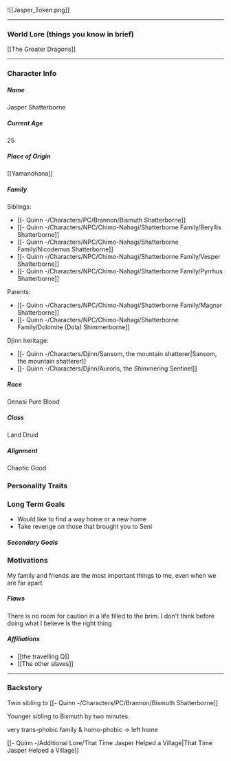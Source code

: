 ![[Jasper_Token.png]]

---
### World Lore (things you know in brief)
[[The Greater Dragons]]

---
### Character Info

##### Name 
Jasper Shatterborne

##### Current Age
25

##### Place of Origin
[[Yamanohana]]

##### Family

Siblings: 
- [[- Quinn -/Characters/PC/Brannon/Bismuth Shatterborne]]
- [[- Quinn -/Characters/NPC/Chimo-Nahagi/Shatterborne Family/Beryllis Shatterborne]]
- [[- Quinn -/Characters/NPC/Chimo-Nahagi/Shatterborne Family/Nicodemus Shatterborne]]
- [[- Quinn -/Characters/NPC/Chimo-Nahagi/Shatterborne Family/Vesper Shatterborne]]
- [[- Quinn -/Characters/NPC/Chimo-Nahagi/Shatterborne Family/Pyrrhus Shatterborne]]

Parents:
- [[- Quinn -/Characters/NPC/Chimo-Nahagi/Shatterborne Family/Magnar Shatterborne]]
- [[- Quinn -/Characters/NPC/Chimo-Nahagi/Shatterborne Family/Dolomite (Dola) Shimmerborne]]

Djinn heritage:
- [[- Quinn -/Characters/Djinn/Sansom, the mountain shatterer|Sansom, the mountain shatterer]]
- [[- Quinn -/Characters/Djinn/Auroris, the Shimmering Sentinel]]

##### Race
Genasi Pure Blood

##### Class
Land Druid

##### Alignment
Chaotic Good

### Personality Traits


### Long Term Goals
- Would like to find a way home or a new home
- Take revenge on those that brought you to Seni

##### Secondary Goals


### Motivations
My family and friends are the most important things to me, even when we are far apart

##### Flaws
There is no room for caution in a life filled to the brim. I don't think before doing what I believe is the right thing

##### Affiliations
- [[the travelling Q]]
- [[The other slaves]]

---
### Backstory
Twin sibling to [[- Quinn -/Characters/PC/Brannon/Bismuth Shatterborne]]

Younger sibling to Bismuth by two minutes.

very trans-phobic family & homo-phobic -> left home

[[- Quinn -/Additional Lore/That Time Jasper Helped a Village|That Time Jasper Helped a Village]]
